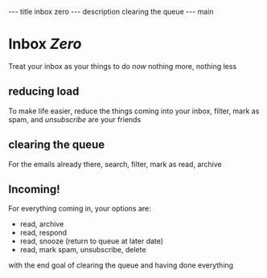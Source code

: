 --- title
inbox zero
--- description
clearing the queue
--- main


# Inbox _Zero_

Treat your inbox as your things to do _now_
nothing more, nothing less

## reducing load

To make life easier,
reduce the things coming into your inbox,
filter, mark as spam, and _unsubscribe_ are your friends

## clearing the queue

For the emails already there,
search, filter, mark as read, archive

## Incoming!

For everything coming in,
your options are:

- read, archive
- read, respond
- read, snooze (return to queue at later date)
- read, mark spam, unsubscribe, delete

with the end goal of clearing the queue and having done everything
